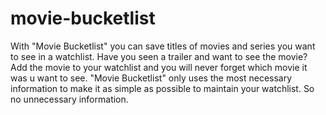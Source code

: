 # movie-bucketlist
With "Movie Bucketlist" you can save titles of movies and series you want to see in a watchlist. Have you seen a trailer and want to see the movie? Add the movie to your watchlist and you will never forget which movie it was u want to see.  "Movie Bucketlist" only uses the most necessary information to make it as simple as possible to maintain your watchlist. So no unnecessary information.
